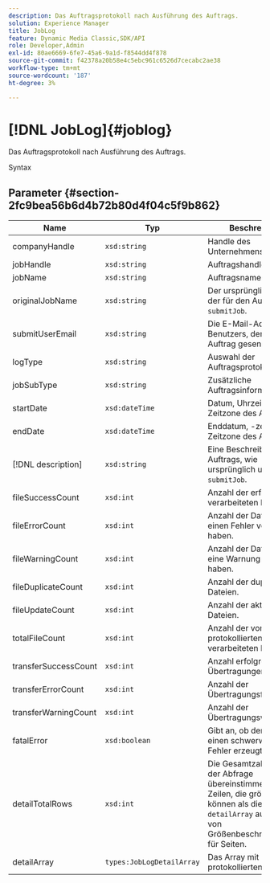 ```yaml
---
description: Das Auftragsprotokoll nach Ausführung des Auftrags.
solution: Experience Manager
title: JobLog
feature: Dynamic Media Classic,SDK/API
role: Developer,Admin
exl-id: 80ae6669-6fe7-45a6-9a1d-f8544dd4f878
source-git-commit: f42378a20b58e4c5ebc961c6526d7cecabc2ae38
workflow-type: tm+mt
source-wordcount: '187'
ht-degree: 3%

---
```


# [!DNL JobLog]{#joblog}

Das Auftragsprotokoll nach Ausführung des Auftrags.

Syntax

## Parameter {#section-2fc9bea56b6d4b72b80d4f04c5f9b862}

| Name | Typ | Beschreibung |
|---|---|---|
| companyHandle | `xsd:string` | Handle des Unternehmens. |
| jobHandle | `xsd:string` | Auftragshandle. |
| jobName | `xsd:string` | Auftragsname. |
| originalJobName | `xsd:string` | Der ursprüngliche Name, der für den Auftrag mit `submitJob`. |
| submitUserEmail | `xsd:string` | Die E-Mail-Adresse des Benutzers, der den Auftrag gesendet hat. |
| logType | `xsd:string` | Auswahl der Auftragsprotokolltypen. |
| jobSubType | `xsd:string` | Zusätzliche Auftragsinformationen. |
| startDate | `xsd:dateTime` | Datum, Uhrzeit und Zeitzone des Auftrags. |
| endDate | `xsd:dateTime` | Enddatum, -zeit und Zeitzone des Auftrags. |
| [!DNL description] | `xsd:string` | Eine Beschreibung des Auftrags, wie ursprünglich unter `submitJob`. |
| fileSuccessCount | `xsd:int` | Anzahl der erfolgreich verarbeiteten Dateien. |
| fileErrorCount | `xsd:int` | Anzahl der Dateien, die einen Fehler verursacht haben. |
| fileWarningCount | `xsd:int` | Anzahl der Dateien, die eine Warnung generiert haben. |
| fileDuplicateCount | `xsd:int` | Anzahl der duplizierten Dateien. |
| fileUpdateCount | `xsd:int` | Anzahl der aktualisierten Dateien. |
| totalFileCount | `xsd:int` | Anzahl der vom protokollierten Auftrag verarbeiteten Dateien. |
| transferSuccessCount | `xsd:int` | Anzahl erfolgreicher Übertragungen. |
| transferErrorCount | `xsd:int` | Anzahl der Übertragungsfehler. |
| transferWarningCount | `xsd:int` | Anzahl der Übertragungswarnungen. |
| fatalError | `xsd:boolean` | Gibt an, ob der Auftrag einen schwerwiegenden Fehler erzeugt hat. |
| detailTotalRows | `xsd:int` | Die Gesamtzahl der mit der Abfrage übereinstimmenden Zeilen, die größer sein können als die Größe von `detailArray` aufgrund von Größenbeschränkungen für Seiten. |
| detailArray | `types:JobLogDetailArray` | Das Array mit Details zum protokollierten Auftrag. |
